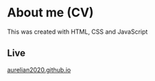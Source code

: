 # About me (CV)

This was created with HTML, CSS and JavaScript

## Live

[aurelian2020.github.io](https://aurelian2020.github.io/)
